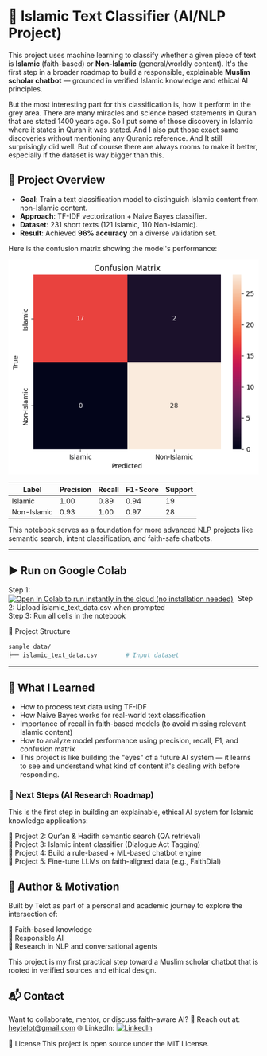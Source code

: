 # 🕌 Islamic Text Classifier (AI/NLP Project)

This project uses machine learning to classify whether a given piece of text is **Islamic** (faith-based) or **Non-Islamic** (general/worldly content). It's the first step in a broader roadmap to build a responsible, explainable **Muslim scholar chatbot** — grounded in verified Islamic knowledge and ethical AI principles.

But the most interesting part for this classification is, how it perform in the grey area. There are many miracles and science based statements in Quran that are stated 1400 years ago. So I put some of those discovery in Islamic where it states in Quran it was stated. And I also put those exact same discoveries without mentioning any Quranic reference. And It still surprisingly did well. But of course there are always rooms to make it better, especially if the dataset is way bigger than this.

## 📌 Project Overview

- **Goal**: Train a text classification model to distinguish Islamic content from non-Islamic content.
- **Approach**: TF-IDF vectorization + Naive Bayes classifier.
- **Dataset**: 231 short texts (121 Islamic, 110 Non-Islamic).
- **Result**: Achieved **96% accuracy** on a diverse validation set.

Here is the confusion matrix showing the model's performance:

![Confusion Matrix](confusion_matrix.png)

| Label         | Precision | Recall | F1-Score | Support  |
|---------------|-----------|--------|----------|----------|
| Islamic       | 1.00      | 0.89   | 0.94     | 19       |
| Non-Islamic   | 0.93      | 1.00   | 0.97     | 28       |

This notebook serves as a foundation for more advanced NLP projects like semantic search, intent classification, and faith-safe chatbots.

---

## ▶️ Run on Google Colab

Step 1: <a href="https://colab.research.google.com/drive/1WSTnYBDUIw2wnAmedWeBwngHRGOz337z?usp=sharing"><img src="https://colab.research.google.com/assets/colab-badge.svg" alt="Open In Colab to run instantly in the cloud (no installation needed) " style="height:28px; vertical-align:middle; margin-right:5px"></a>
Step 2: Upload islamic_text_data.csv when prompted  
Step 3: Run all cells in the notebook

📁 Project Structure

```bash
sample_data/
├── islamic_text_data.csv        # Input dataset
```

---

## 🧠 What I Learned

- How to process text data using TF-IDF
- How Naive Bayes works for real-world text classification
- Importance of recall in faith-based models (to avoid missing relevant Islamic content)
- How to analyze model performance using precision, recall, F1, and confusion matrix
- This project is like building the "eyes" of a future AI system — it learns to see and understand what kind of content it's dealing with before responding.

### 🧱 Next Steps (AI Research Roadmap)

This is the first step in building an explainable, ethical AI system for Islamic knowledge applications:

🔎 Project 2: Qur’an & Hadith semantic search (QA retrieval)  
🧠 Project 3: Islamic intent classifier (Dialogue Act Tagging)  
🧩 Project 4: Build a rule-based + ML-based chatbot engine  
🤖 Project 5: Fine-tune LLMs on faith-aligned data (e.g., FaithDial)  

## 🤝 Author & Motivation
Built by Telot as part of a personal and academic journey to explore the intersection of:

📜 Faith-based knowledge  
🧠 Responsible AI  
🧪 Research in NLP and conversational agents  

This project is my first practical step toward a Muslim scholar chatbot that is rooted in verified sources and ethical design.

## 📬 Contact

Want to collaborate, mentor, or discuss faith-aware AI?
📧 Reach out at: heytelot@gmail.com
🌐 LinkedIn: 
<a href="https://www.linkedin.com/in/mosfaiulalam/">
  <img src="https://img.shields.io/badge/Connect%20on%20LinkedIn-Mosfaiul%20Alam-blue?style=for-the-badge&logo=linkedin" alt="LinkedIn" width="250"/>
</a>

🪪 License
This project is open source under the MIT License.
